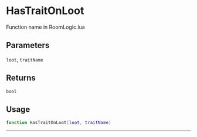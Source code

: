 # HasTraitOnLoot
Function name in RoomLogic.lua
## Parameters
`loot`, `traitName`
## Returns
`bool`
## Usage
```lua
function HasTraitOnLoot(loot, traitName)
```
---
